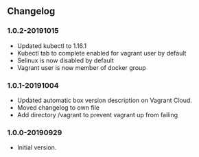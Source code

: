 ## Changelog
### 1.0.2-20191015
* Updated kubectl to 1.16.1
* Kubectl tab to complete enabled for vagrant user by default
* Selinux is now disabled by default
* Vagrant user is now member of docker group

### 1.0.1-20191004
* Updated automatic box version description on Vagrant Cloud.
* Moved changelog to own file
* Add directory /vagrant to prevent vagrant up from failing

### 1.0.0-20190929
* Initial version.